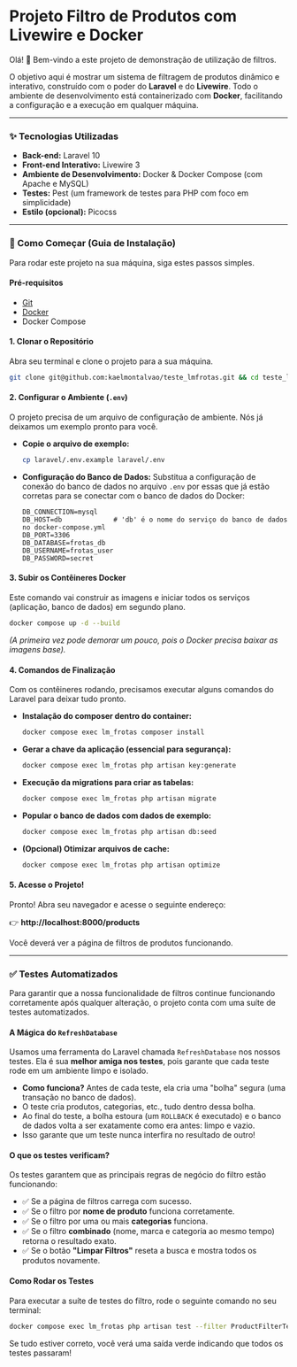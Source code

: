 # Projeto Filtro de Produtos com Livewire e Docker

Olá! 👋 Bem-vindo a este projeto de demonstração de utilização de filtros.

O objetivo aqui é mostrar um sistema de filtragem de produtos dinâmico e interativo, construído com o poder do **Laravel** e do **Livewire**. Todo o ambiente de desenvolvimento está containerizado com **Docker**, facilitando a configuração e a execução em qualquer máquina.

---

### ✨ Tecnologias Utilizadas

* **Back-end:** Laravel 10
* **Front-end Interativo:** Livewire 3
* **Ambiente de Desenvolvimento:** Docker & Docker Compose (com Apache e MySQL)
* **Testes:** Pest (um framework de testes para PHP com foco em simplicidade)
* **Estilo (opcional):** Picocss

---

### 🚀 Como Começar (Guia de Instalação)

Para rodar este projeto na sua máquina, siga estes passos simples.

#### Pré-requisitos
* [Git](https://git-scm.com/)
* [Docker](https://www.docker.com/products/docker-desktop/)
* Docker Compose

#### 1. Clonar o Repositório
Abra seu terminal e clone o projeto para a sua máquina.

```bash
git clone git@github.com:kaelmontalvao/teste_lmfrotas.git && cd teste_lmfrotas
```

#### 2. Configurar o Ambiente (`.env`)
O projeto precisa de um arquivo de configuração de ambiente. Nós já deixamos um exemplo pronto para você.

* **Copie o arquivo de exemplo:**
    ```bash
    cp laravel/.env.example laravel/.env
    ```

* **Configuração do Banco de Dados:**
    Substitua a configuração de conexão do banco de dados no arquivo `.env` por essas que já estão corretas para se conectar com o banco de dados do Docker:
    ```env
    DB_CONNECTION=mysql
    DB_HOST=db             # 'db' é o nome do serviço do banco de dados no docker-compose.yml
    DB_PORT=3306
    DB_DATABASE=frotas_db
    DB_USERNAME=frotas_user
    DB_PASSWORD=secret
    ```

#### 3. Subir os Contêineres Docker
Este comando vai construir as imagens e iniciar todos os serviços (aplicação, banco de dados) em segundo plano.

```bash
docker compose up -d --build
```
*(A primeira vez pode demorar um pouco, pois o Docker precisa baixar as imagens base).*

#### 4. Comandos de Finalização
Com os contêineres rodando, precisamos executar alguns comandos do Laravel para deixar tudo pronto.

* **Instalação do composer dentro do container:**
    ```bash
    docker compose exec lm_frotas composer install
    ```
* **Gerar a chave da aplicação (essencial para segurança):**
    ```bash
    docker compose exec lm_frotas php artisan key:generate
    ```
* **Execução da migrations para criar as tabelas:**
    ```bash
    docker compose exec lm_frotas php artisan migrate
    ```
* **Popular o banco de dados com dados de exemplo:**
    ```bash
    docker compose exec lm_frotas php artisan db:seed
    ```
* **(Opcional) Otimizar arquivos de cache:**
    ```bash
    docker compose exec lm_frotas php artisan optimize
    ```

#### 5. Acesse o Projeto!
Pronto! Abra seu navegador e acesse o seguinte endereço:

👉 **http://localhost:8000/products**

Você deverá ver a página de filtros de produtos funcionando.

---

### ✅ Testes Automatizados

Para garantir que a nossa funcionalidade de filtros continue funcionando corretamente após qualquer alteração, o projeto conta com uma suíte de testes automatizados.

#### A Mágica do `RefreshDatabase`

Usamos uma ferramenta do Laravel chamada `RefreshDatabase` nos nossos testes. Ela é sua **melhor amiga nos testes**, pois garante que cada teste rode em um ambiente limpo e isolado.

* **Como funciona?** Antes de cada teste, ela cria uma "bolha" segura (uma transação no banco de dados).
* O teste cria produtos, categorias, etc., tudo dentro dessa bolha.
* Ao final do teste, a bolha estoura (um `ROLLBACK` é executado) e o banco de dados volta a ser exatamente como era antes: limpo e vazio.
* Isso garante que um teste nunca interfira no resultado de outro!

#### O que os testes verificam?

Os testes garantem que as principais regras de negócio do filtro estão funcionando:
* ✅ Se a página de filtros carrega com sucesso.
* ✅ Se o filtro por **nome de produto** funciona corretamente.
* ✅ Se o filtro por uma ou mais **categorias** funciona.
* ✅ Se o filtro **combinado** (nome, marca e categoria ao mesmo tempo) retorna o resultado exato.
* ✅ Se o botão **"Limpar Filtros"** reseta a busca e mostra todos os produtos novamente.

#### Como Rodar os Testes

Para executar a suíte de testes do filtro, rode o seguinte comando no seu terminal:

```bash
docker compose exec lm_frotas php artisan test --filter ProductFilterTest
```

Se tudo estiver correto, você verá uma saída verde indicando que todos os testes passaram!